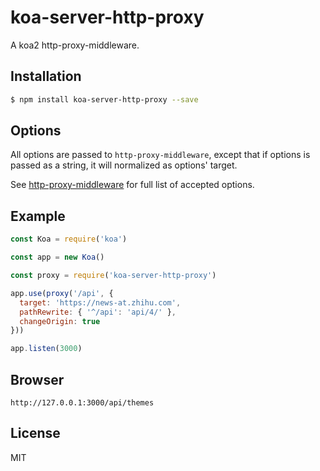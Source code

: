 
# koa-server-http-proxy

A koa2 http-proxy-middleware.

## Installation

```bash
$ npm install koa-server-http-proxy --save
```

## Options

All options are passed to `http-proxy-middleware`, except that if options is passed
as a string, it will normalized as options' target.

See [http-proxy-middleware](https://github.com/chimurai/http-proxy-middleware#options) for full list of
accepted options.


## Example

```js
const Koa = require('koa')

const app = new Koa()

const proxy = require('koa-server-http-proxy')

app.use(proxy('/api', {
  target: 'https://news-at.zhihu.com',
  pathRewrite: { '^/api': 'api/4/' },
  changeOrigin: true
}))

app.listen(3000)


```

## Browser

```
http://127.0.0.1:3000/api/themes

```

## License

MIT
